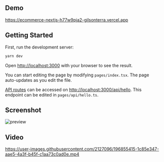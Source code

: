 ## Demo

https://ecommerce-nextjs-h77w9pja2-gilsonterra.vercel.app

## Getting Started

First, run the development server:

```bash
yarn dev
```

Open [http://localhost:3000](http://localhost:3000) with your browser to see the result.

You can start editing the page by modifying `pages/index.tsx`. The page auto-updates as you edit the file.

[API routes](https://nextjs.org/docs/api-routes/introduction) can be accessed on [http://localhost:3000/api/hello](http://localhost:3000/api/hello). This endpoint can be edited in `pages/api/hello.ts`.

## Screenshot

![preview](https://user-images.githubusercontent.com/2127096/196855242-13acdb42-1aa2-4da4-b517-8d9b0e5c8d02.png)

## Video

https://user-images.githubusercontent.com/2127096/196855415-1c85e347-aae5-4a3f-b45f-c1aa73c0ad0e.mp4




